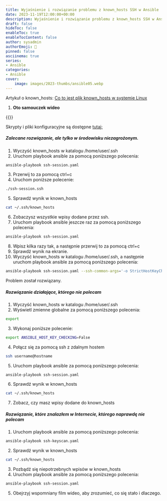 ```yaml
---
title: Wyjaśnienie i rozwiązanie problemu z known_hosts SSH w Ansible
date: 2023-11-19T12:00:00+00:00
description: Wyjaśnienie i rozwiązanie problemu z known_hosts SSH w Ansible
draft: false
hideToc: false
enableToc: true
enableTocContent: false
author: sysadmin
authorEmoji: 🐧
pinned: false
asciinema: true
series:
- Ansible
categories:
- Ansible
cover:
    image: images/2023-thumbs/ansible05.webp
---
```


Artykuł o known_hosts: [Co to jest plik known_hosts w systemie Linux](/en/blog/known-hosts-file)

1. **Oto samouczek wideo**

{{<youtube Jw3x2-bynpo>}}

Skrypty i pliki konfiguracyjne są dostępne [tutaj:](https://github.com/sysadmin-info/ansible)

##### Zalecane rozwiązanie, ale tylko w środowisku niezagrożonym.

1. Wyczyść known_hosts w katalogu /home/user/.ssh
2. Uruchom playbook ansible za pomocą poniższego polecenia:
```bash
ansible-playbook ssh-session.yaml
```
3. Przerwij to za pomocą ctrl+c
4. Uruchom poniższe polecenie:
```bash
./ssh-session.ssh
```
5. Sprawdź wynik w known_hosts
```bash
cat ~/.ssh/known_hosts
```
6. Zobaczysz wszystkie wpisy dodane przez ssh.
7. Uruchom playbook ansible jeszcze raz za pomocą poniższego polecenia:
```bash
ansible-playbook ssh-session.yaml
```
8. Wpisz kilka razy tak, a następnie przerwij to za pomocą ctrl+c
9. Sprawdź wynik na ekranie.
10. Wyczyść known_hosts w katalogu /home/user/.ssh, a następnie uruchom playbook ansible za pomocą poniższego polecenia:
```bash
ansible-playbook ssh-session.yaml --ssh-common-args='-o StrictHostKeyChecking=no'
```

Problem został rozwiązany.

##### Rozwiązanie działające, którego nie polecam

1. Wyczyść known_hosts w katalogu /home/user/.ssh
2. Wyświetl zmienne globalne za pomocą poniższego polecenia:
```bash
export
```
3. Wykonaj poniższe polecenie:
```bash
export ANSIBLE_HOST_KEY_CHECKING=False
```
4. Połącz się za pomocą ssh z zdalnym hostem
```bash
ssh username@hostname
```
5. Uruchom playbook ansible za pomocą poniższego polecenia:
```bash
ansible-playbook ssh-session.yaml
```
6. Sprawdź wynik w known_hosts
```bash
cat ~/.ssh/known_hosts
```
7. Zobacz, czy masz wpisy dodane do known_hosts

##### Rozwiązanie, które znalazłem w Internecie, którego naprawdę nie polecam

1. Uruchom playbook ansible za pomocą poniższego polecenia:
```bash
ansible-playbook ssh-keyscan.yaml
```
2. Sprawdź wynik w known_hosts
```bash
cat ~/.ssh/known_hosts
```
3. Pozbądź się niepotrzebnych wpisów w known_hosts
4. Uruchom playbook ansible za pomocą poniższego polecenia:
```bash
ansible-playbook ssh-session.yaml
```
5. Obejrzyj wspomniany film wideo, aby zrozumieć, co się stało i dlaczego.